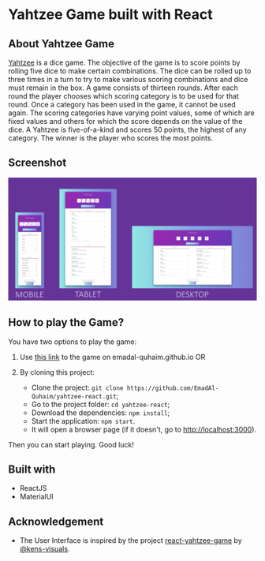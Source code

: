 # Yahtzee Game built with React

## About Yahtzee Game

 [Yahtzee](https://en.wikipedia.org/wiki/Yahtzee) is a dice game.  The objective of the game is to score points by rolling five dice to make certain combinations.  The dice can be rolled up to three times in a turn to try to make various scoring combinations and dice must remain in the box.  A game consists of thirteen rounds. After each round the player chooses which scoring category is to be used for that round.  Once a category has been used in the game, it cannot be used again. The scoring categories have varying point values, some of  which are fixed values and others for which the score depends on the value of the dice. A Yahtzee is five-of-a-kind and scores  50 points, the highest of any category. The winner is the player who scores the most points.

## Screenshot

![screenshot](./screenshot.png)

## How to play the Game?

You have two options to play the game:

1. Use [this link](https://emadal-quhaim.github.io/yahtzee-react/) to the game on emadal-quhaim.github.io OR

2. By cloning this project:
    - Clone the project: `git clone https://github.com/EmadAl-Quhaim/yahtzee-react.git`;
    - Go to the project folder: `cd yahtzee-react`;
    - Download the dependencies: `npm install`;
    - Start the application: `npm start`.
    - It will open a browser page (if it doesn't, go to [http://localhost:3000](http://localhost:3000/)).

Then you can start playing. Good luck!

## Built with

- ReactJS
- MaterialUI

## Acknowledgement

- The User Interface is inspired by the project [react-yahtzee-game](https://github.com/kens-visuals/react-yahtzee-game) by [@kens-visuals](https://github.com/kens-visuals).
